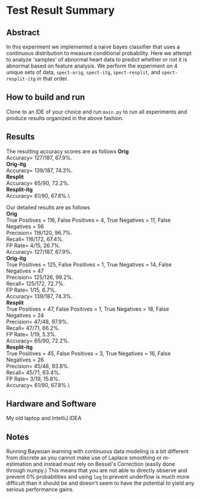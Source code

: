 # Test Result Summary

## Abstract

In this experiment we implemented a naive bayes classifier that uses a continuous distribution to measure conditional
probability. Here we attempt to analyze 'samples' of abnormal heart data to predict whether or not it is abnormal based
on feature analysis. We perform the experiment on 4 unique sets of data, `spect-orig`, `spect-itg`, `spect-resplit`, and 
`spect-resplit-itg` in that order.

## How to build and run

Clone to an IDE of your choice and run `main.py` to run all experiments and produce results organized in the above fashion.

## Results

The resulting accuracy scores are as follows
**Orig**\
Accuracy= 127/187,   67.9%.\
**Orig-itg**\
Accuracy= 139/187,   74.3%.\
**Resplit**\
Accuracy= 65/90,   72.2%.\
**Resplit-itg**\
Accuracy= 61/90,   67.8%.\

Our detailed results are as follows\
**Orig**\
True Positives = 116, False Positives = 4, True Negatives = 11, False Negatives = 56\
Precision= 116/120,   96.7%.\
Recall= 116/172,   67.4%.\
FP Rate= 4/15,   26.7%.\
Accuracy= 127/187,   67.9%.\
**Orig-itg**\
True Positives = 125, False Positives = 1, True Negatives = 14, False Negatives = 47\
Precision= 125/126,   99.2%.\
Recall= 125/172,   72.7%.\
FP Rate= 1/15,    6.7%.\
Accuracy= 139/187,   74.3%.\
**Resplit**\
True Positives = 47, False Positives = 1, True Negatives = 18, False Negatives = 24\
Precision= 47/48,   97.9%.\
Recall= 47/71,   66.2%.\
FP Rate= 1/19,    5.3%.\
Accuracy= 65/90,   72.2%.\
**Resplit-itg**\
True Positives = 45, False Positives = 3, True Negatives = 16, False Negatives = 26\
Precision= 45/48,   93.8%.\
Recall= 45/71,   63.4%.\
FP Rate= 3/19,   15.8%.\
Accuracy= 61/90,   67.8%.\

## Hardware and Software

My old laptop and IntelliJ IDEA

## Notes

Running Bayesian learning with continuous data modeling is a bit different from discrete as you cannot make use of 
Laplace smoothing or m-estimation and instead must rely on Bessel's Correction (easily done through numpy.) This means
that you are not able to directly observe and prevent 0% probabilities and using `log` to prevent underflow is much more
difficult than it should be and doesn't seem to have the potential to yield any serious performance gains.